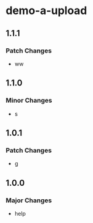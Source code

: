 # demo-a-upload

## 1.1.1

### Patch Changes

- ww

## 1.1.0

### Minor Changes

- s

## 1.0.1

### Patch Changes

- g

## 1.0.0

### Major Changes

- help

